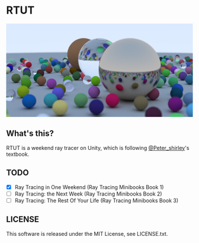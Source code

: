 # RTUT

![result](./result.png "result")

## What's this?

RTUT is a weekend ray tracer on Unity, which is following [@Peter_shirley](https://twitter.com/Peter_shirley)'s textbook.

## TODO

* [x] Ray Tracing in One Weekend (Ray Tracing Minibooks Book 1)
* [ ] Ray Tracing: the Next Week (Ray Tracing Minibooks Book 2)
* [ ] Ray Tracing: The Rest Of Your Life (Ray Tracing Minibooks Book 3)

## LICENSE

This software is released under the MIT License, see LICENSE.txt.
